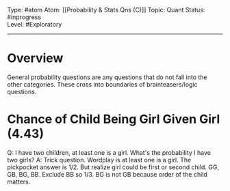 Type: #atom
Atom: [[Probability & Stats Qns (C)]]
Topic: Quant 
Status: #inprogress  
Level: #Exploratory 

----
# Overview

General probability questions are any questions that do not fall into the other categories. These cross into boundaries of brainteasers/logic questions.
 
# Chance of Child Being Girl Given Girl (4.43)

Q: I have two children, at least one is a girl. What's the probability I have two girls?
A: Trick question. Wordplay is at least one is a girl. The pickpocket answer is 1/2. But realize girl could be first or second child. GG, GB, BG, BB. Exclude BB so 1/3. BG is not GB because order of the child matters.

